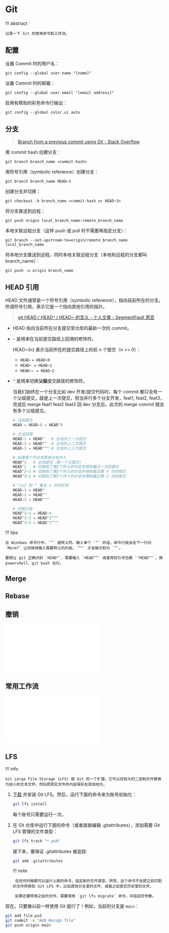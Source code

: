 # Git

!!! abstract

    记录一下 Git 的常用命令和工作流。

## 配置

设置 Commit 时的用户名：

```
git config --global user.name "[name]"
```

设置 Commit 时的邮箱：

```
git config --global user.email "[email address]"
```

启用有帮助的彩色命令行输出：

```
git config --global color.ui auto
```

## 分支

> [Branch from a previous commit using Git - Stack Overflow](https://stackoverflow.com/questions/2816715/branch-from-a-previous-commit-using-git)

用 commit hash 创建分支：

```
git branch branch_name <commit-hash>
```

用符号引用（symbolic reference）创建分支：

```
git branch branch_name HEAD~3
```

创建分支并切换：

```
git checkout -b branch_name <commit-hash or HEAD~3>
```

将分支推送到远程：

```
git push origin local_branch_name:remote_branch_name
```

本地关联远程分支（这样 push 或 pull 时不需要再指定分支）：

```
git branch --set-upstream-to=origin/remote_branch_name local_branch_name
```

将本地分支推送到远程，同时本地关联远程分支（本地和远程的分支都叫 branch_name）：

```
git push -u origin branch_name
```

## HEAD 引用

HEAD 文件通常是一个符号引用（symbolic reference），指向目前所在的分支。 所谓符号引用，表示它是一个指向其他引用的指针。

> [git HEAD / HEAD^ / HEAD~ 的含义 - 个人文章 - SegmentFault 思否](https://segmentfault.com/a/1190000022506884)

- HEAD 指向当前所在分支提交至仓库的最新一次的 commit。

- `~` 是用来在当前提交路径上回溯的修饰符。

    HEAD~{n} 表示当前所在的提交路径上的前 n 个提交（n >= 0）：

    - `HEAD = HEAD~0`
    - `HEAD~ = HEAD~1`
    - `HEAD~~ = HEAD~2`


- `^` 是用来切换**父级**提交路径的修饰符。

    当我们始终在一个分支比如 dev 开发/提交代码时，每个 commit 都只会有一个父级提交，就是上一次提交，但当并行多个分支开发，feat1, feat2, feat3，完成后 merge feat1 feat2 feat3 回 dev 分支后，此次的 merge commit 就会有多个父级提交。

    ``` python
    # 当前提交
    HEAD = HEAD~0 = HEAD^0

    # 主线回溯
    HEAD~1 = HEAD^   # 主线的上一次提交
    HEAD~2 = HEAD^^  # 主线的上二次提交
    HEAD~3 = HEAD^^^ # 主线的上三次提交

    # 如果某个节点有其他分支并入
    HEAD^1   # 主线提交（第一个父提交）
    HEAD^2   # 切换到了第2个并入的分支并得到最近一次的提交
    HEAD^2~3 # 切换到了第2个并入的分支并得到最近第 4 次的提交
    HEAD^3~2 # 切换到了第3个并入的分支并得到最近第 3 次的提交

    # ^{n} 和 ^ 重复 n 次的区别 
    HEAD~1 = HEAD^
    HEAD~2 = HEAD^^
    HEAD~3 = HEAD^^^

    # 切换父级
    HEAD^1~3 = HEAD~4 
    HEAD^2~3 = HEAD^2^^^
    HEAD^3~3 = HEAD^3^^^
    ```

!!! tips

    在 Windows 命令行中，`^` 是转义符。输入单个 `^` 的话，命令行就会在下一行问 `More?` 让你继续输入需要转义的内容。`^^` 才会被识别为 `^`。

    要想让 git 正确识别 `HEAD^`，需要输入 `HEAD^^` 或者用双引号包裹 `"HEAD^"`。换 powershell、git bash 也行。

## Merge

## Rebase

## 撤销

<div class="responsive-video-container">
    <iframe src="//player.bilibili.com/player.html?aid=559048463&bvid=BV1ne4y1S7S9&cid=861329934&p=1&autoplay=0" scrolling="no" border="0" frameborder="no" framespacing="0" allowfullscreen="true"> </iframe>
</div>

## 常用工作流

<div class="responsive-video-container">
    <iframe src="//player.bilibili.com/player.html?aid=561005338&bvid=BV19e4y1q7JJ&cid=846391446&p=1&autoplay=0" scrolling="no" border="0" frameborder="no" framespacing="0" allowfullscreen="true"> </iframe>
</div>

## LFS

!!! info

    Git Large File Storage (LFS) 是 Git 的一个扩展。它可以将较大的二进制文件替换为较小的文本文件，然后把真实文件的内容保存在其他地方。

1. [下载](https://git-lfs.com/) 并安装 Git LFS。然后，运行下面的命令来为账号初始化：

    ``` bash
    git lfs install
    ```

    每个账号只需要运行一次。

2. 在 Git 仓库中运行下面的命令（或者直接编辑 .gitattributes），添加需要 Git LFS 管理的文件类型：

    ``` bash
    git lfs track "*.psd"
    ```

    接下来，要保证 .gitattributes 被追踪:

    ``` bash
    git add .gitattributes
    ```

    !!! note

        在任何时候都可以运行上面的命令，指定新的文件类型。然而，这个命令不会把之前匹配的文件转换到 Git LFS 中，比如其他分支里的文件，或者之前提交历史里的文件。

        如果还要转换之前的文件，需要使用 `git lfs migrate` 命令，并指定好参数。

现在，只要像以前一样使用 Git 就行了！例如，当前的分支是 `main`：

``` bash
git add file.psd
git commit -m "Add design file"
git push origin main
```
